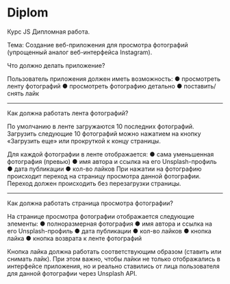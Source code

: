 # Diplom
Курс JS Дипломная работа.

Тема: Создание веб-приложения для просмотра фотографий (упрощенный аналог веб-интерфейса Instagram).


Что должно делать приложение?

Пользователь приложения должен иметь возможность:
● просмотреть ленту фотографий
● просмотреть фотографию детально
● поставить/снять лайк

*************************************
Как должна работать лента фотографий?

По умолчанию в ленте загружаются 10 последних фотографий. Загрузить
следующие 10 фотографий можно нажатием на кнопку «Загрузить еще» или
прокруткой к концу страницы.

Для каждой фотографии в ленте отображается:
● сама уменьшенная фотография (превью)
● имя автора и ссылка на его Unsplash-профиль
● дата публикации
● кол-во лайков
При нажатии на фотографию происходит переход на страницу просмотра
данной фотографии. Переход должен происходить без перезагрузки страницы.

************************************
Как должна работать страница просмотра
фотографии?

На странице просмотра фотографии отображается следующие элементы:
● полноразмерная фотография
● имя автора и ссылка на его Unsplash-профиль
● дата публикации
● кол-во лайков
● кнопка лайка
● кнопка возврата к ленте фотографий

Кнопка лайка должна работать соответствующим образом (ставить или
снимать лайк). При этом важно, чтобы лайки не только отображались в
интерфейсе приложения, но и реально ставились от лица пользователя для
данной фотографии через Unsplash API.